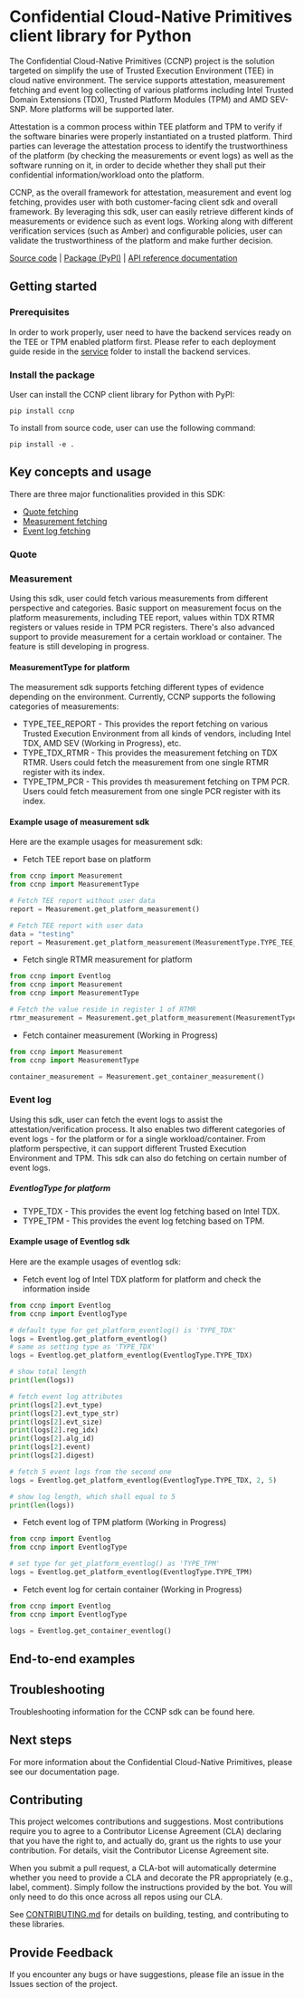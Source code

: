 # Confidential Cloud-Native Primitives client library for Python

The Confidential Cloud-Native Primitives (CCNP) project is the solution targeted on simplify the use of Trusted Execution Environment (TEE) in cloud native environment. The service supports attestation, measurement fetching and event log collecting of various platforms including Intel Trusted Domain Extensions (TDX), Trusted Platform Modules (TPM) and AMD SEV-SNP. More platforms will be supported later.

Attestation is a common process within TEE platform and TPM to verify if the software binaries were properly instantiated on a trusted platform. Third parties can leverage the attestation process to identify the trustworthiness of the platform (by checking the measurements or event logs) as well as the software running on it, in order to decide whether they shall put their confidential information/workload onto the platform.

CCNP, as the overall framework for attestation, measurement and event log fetching, provides user with both customer-facing client sdk and overall framework. By leveraging this sdk, user can easily retrieve different kinds of measurements or evidence such as event logs. Working along with different verification services (such as Amber) and configurable policies, user can validate the trustworthiness of the  platform and make further decision.

[Source code][source_code]
| [Package (PyPI)][ccnp_pypi]
| [API reference documentation][api_doc]

## Getting started

### Prerequisites
In order to work properly, user need to have the backend services ready on the TEE or TPM enabled platform first. Please refer to each deployment guide reside in the [service](../../service/) folder to install the backend services.

### Install the package
User can install the CCNP client library for Python with PyPI:

```
pip install ccnp
```

To install from source code, user can use the following command:

```
pip install -e .
```

## Key concepts and usage
There are three major functionalities provided in this SDK:

* [Quote fetching](#quote)
* [Measurement fetching](#measurement)
* [Event log fetching](#event-log)

### Quote

### Measurement

Using this sdk, user could fetch various measurements from different perspective and categories.
Basic support on measurement focus on the platform measurements, including TEE report, values within TDX RTMR registers or values reside in TPM PCR registers.
There's also advanced support to provide measurement for a certain workload or container. The feature is still developing in progress.

#### MeasurementType for platform

The measurement sdk supports fetching different types of evidence depending on the environment.
Currently, CCNP supports the following categories of measurements:

* TYPE_TEE_REPORT - This provides the report fetching on various Trusted Execution Environment from all kinds of vendors, including Intel TDX, AMD SEV (Working in Progress), etc.
* TYPE_TDX_RTMR - This provides the measurement fetching on TDX RTMR. Users could fetch the measurement from one single RTMR register with its index.
* TYPE_TPM_PCR - This provides th measurement fetching on TPM PCR. Users could fetch measurement from one single PCR register with its index.

#### Example usage of measurement sdk

Here are the example usages for measurement sdk:

* Fetch TEE report base on platform
```python
from ccnp import Measurement
from ccnp import MeasurementType

# Fetch TEE report without user data
report = Measurement.get_platform_measurement()

# Fetch TEE report with user data
data = "testing"
report = Measurement.get_platform_measurement(MeasurementType.TYPE_TEE_REPORT, data)

```

* Fetch single RTMR measurement for platform
```python
from ccnp import Eventlog
from ccnp import Measurement
from ccnp import MeasurementType

# Fetch the value reside in register 1 of RTMR
rtmr_measurement = Measurement.get_platform_measurement(MeasurementType.TYPE_TDX_RTMR, None, 1)
```

* Fetch container measurement (Working in Progress)
```python
from ccnp import Measurement
from ccnp import MeasurementType

container_measurement = Measurement.get_container_measurement()
```

### Event log

Using this sdk, user can fetch the event logs to assist the attestation/verification process. It also enables two different categories of event logs - for the platform or for a single workload/container.
From platform perspective, it can support different Trusted Execution Environment and TPM. This sdk can also do fetching on certain number of event logs.

##### EventlogType for platform

* TYPE_TDX - This provides the event log fetching based on Intel TDX.
* TYPE_TPM - This provides the event log fetching based on TPM.

#### Example usage of Eventlog sdk

Here are the example usages of eventlog sdk:

* Fetch event log of Intel TDX platform for platform and check the information inside
```python
from ccnp import Eventlog
from ccnp import EventlogType

# default type for get_platform_eventlog() is 'TYPE_TDX'
logs = Eventlog.get_platform_eventlog()
# same as setting type as 'TYPE_TDX'
logs = Eventlog.get_platform_eventlog(EventlogType.TYPE_TDX)

# show total length
print(len(logs))

# fetch event log attributes
print(logs[2].evt_type)
print(logs[2].evt_type_str)
print(logs[2].evt_size)
print(logs[2].reg_idx)
print(logs[2].alg_id)
print(logs[2].event)
print(logs[2].digest)

# fetch 5 event logs from the second one
logs = Eventlog.get_platform_eventlog(EventlogType.TYPE_TDX, 2, 5)

# show log length, which shall equal to 5
print(len(logs))
```

* Fetch event log of TPM platform (Working in Progress)
```python
from ccnp import Eventlog
from ccnp import EventlogType

# set type for get_platform_eventlog() as 'TYPE_TPM'
logs = Eventlog.get_platform_eventlog(EventlogType.TYPE_TPM)
```

* Fetch event log for certain container (Working in Progress)
```python
from ccnp import Eventlog
from ccnp import EventlogType

logs = Eventlog.get_container_eventlog()
```

## End-to-end examples


## Troubleshooting

Troubleshooting information for the CCNP sdk can be found here.

## Next steps
For more information about the Confidential Cloud-Native Primitives, please see our documentation page.

## Contributing
This project welcomes contributions and suggestions. Most contributions require you to agree to a Contributor License Agreement (CLA) declaring that you have the right to, and actually do, grant us the rights to use your contribution. For details, visit the Contributor License Agreement site.

When you submit a pull request, a CLA-bot will automatically determine whether you need to provide a CLA and decorate the PR appropriately (e.g., label, comment). Simply follow the instructions provided by the bot. You will only need to do this once across all repos using our CLA.

See [CONTRIBUTING.md](../../CONTRIBUTING.md) for details on building, testing, and contributing to these libraries.

## Provide Feedback
If you encounter any bugs or have suggestions, please file an issue in the Issues section of the project.

<!-- LINKS -->
[source_code]: https://github.com/intel/confidential-cloud-native-primitives/tree/main/sdk/python3
[ccnp_pypi]: https://pypi.org/project/ccnp/
[api_doc]: https://github.com/intel/confidential-cloud-native-primitives/tree/main/api
